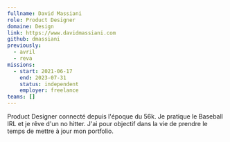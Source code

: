 ```yaml
---
fullname: David Massiani
role: Product Designer
domaine: Design
link: https://www.davidmassiani.com
github: dmassiani
previously:
  - avril
  - reva
missions:
  - start: 2021-06-17
    end: 2023-07-31
    status: independent
    employer: freelance
teams: []
---
```

Product Designer connecté depuis l'époque du 56k. Je pratique le Baseball IRL et je rêve d'un no hitter. J'ai pour objectif dans la vie de prendre le temps de mettre à jour mon portfolio.